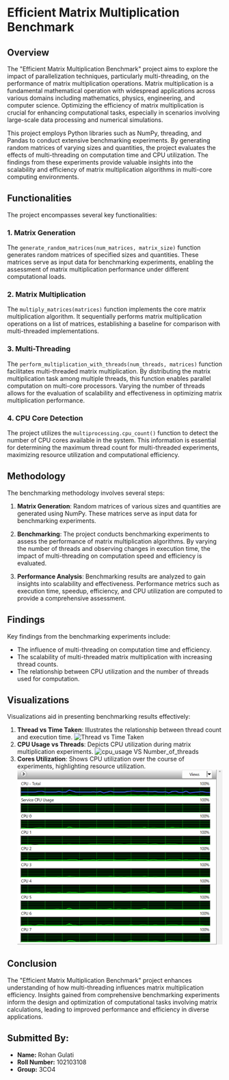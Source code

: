 # Efficient Matrix Multiplication Benchmark

## Overview

The "Efficient Matrix Multiplication Benchmark" project aims to explore the impact of parallelization techniques, particularly multi-threading, on the performance of matrix multiplication operations. Matrix multiplication is a fundamental mathematical operation with widespread applications across various domains including mathematics, physics, engineering, and computer science. Optimizing the efficiency of matrix multiplication is crucial for enhancing computational tasks, especially in scenarios involving large-scale data processing and numerical simulations.

This project employs Python libraries such as NumPy, threading, and Pandas to conduct extensive benchmarking experiments. By generating random matrices of varying sizes and quantities, the project evaluates the effects of multi-threading on computation time and CPU utilization. The findings from these experiments provide valuable insights into the scalability and efficiency of matrix multiplication algorithms in multi-core computing environments.

## Functionalities

The project encompasses several key functionalities:

### 1. Matrix Generation

The `generate_random_matrices(num_matrices, matrix_size)` function generates random matrices of specified sizes and quantities. These matrices serve as input data for benchmarking experiments, enabling the assessment of matrix multiplication performance under different computational loads.

### 2. Matrix Multiplication

The `multiply_matrices(matrices)` function implements the core matrix multiplication algorithm. It sequentially performs matrix multiplication operations on a list of matrices, establishing a baseline for comparison with multi-threaded implementations.

### 3. Multi-Threading

The `perform_multiplication_with_threads(num_threads, matrices)` function facilitates multi-threaded matrix multiplication. By distributing the matrix multiplication task among multiple threads, this function enables parallel computation on multi-core processors. Varying the number of threads allows for the evaluation of scalability and effectiveness in optimizing matrix multiplication performance.

### 4. CPU Core Detection

The project utilizes the `multiprocessing.cpu_count()` function to detect the number of CPU cores available in the system. This information is essential for determining the maximum thread count for multi-threaded experiments, maximizing resource utilization and computational efficiency.

## Methodology

The benchmarking methodology involves several steps:

1. **Matrix Generation**: Random matrices of various sizes and quantities are generated using NumPy. These matrices serve as input data for benchmarking experiments.

2. **Benchmarking**: The project conducts benchmarking experiments to assess the performance of matrix multiplication algorithms. By varying the number of threads and observing changes in execution time, the impact of multi-threading on computation speed and efficiency is evaluated.

3. **Performance Analysis**: Benchmarking results are analyzed to gain insights into scalability and effectiveness. Performance metrics such as execution time, speedup, efficiency, and CPU utilization are computed to provide a comprehensive assessment.

## Findings

Key findings from the benchmarking experiments include:

- The influence of multi-threading on computation time and efficiency.
- The scalability of multi-threaded matrix multiplication with increasing thread counts.
- The relationship between CPU utilization and the number of threads used for computation.

## Visualizations

Visualizations aid in presenting benchmarking results effectively:

1. **Thread vs Time Taken**: Illustrates the relationship between thread count and execution time.
    ![Thread vs Time Taken](Time_takenVSNumber_of_threads.png)
2. **CPU Usage vs Threads**: Depicts CPU utilization during matrix multiplication experiments.
   ![cpu_usage VS Number_of_threads](cpu_usageVSNumber_of_threads.png)
3. **Cores Utilization**: Shows CPU utilization over the course of experiments, highlighting resource utilization.
   ![cpu_cores](cpu_cores.png)

## Conclusion

The "Efficient Matrix Multiplication Benchmark" project enhances understanding of how multi-threading influences matrix multiplication efficiency. Insights gained from comprehensive benchmarking experiments inform the design and optimization of computational tasks involving matrix calculations, leading to improved performance and efficiency in diverse applications.

## Submitted By:

- **Name:** Rohan Gulati
- **Roll Number:** 102103108
- **Group:** 3CO4
